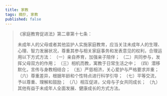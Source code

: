 ```yaml
---
title: 家教
tags: 摘抄, 家教
published: false
---
```


> 《家庭教育促进法》第二章第十七条：
> 
> 未成年人的父母或者其他监护人实施家庭教育，应当关注未成年人的生理、心理、智力发展状况，尊重其参与相关家庭事务和发表意见的权利，合理运用以下方式方法：
> （一）亲自养育，加强亲子陪伴；
> （二）共同参与，发挥父母双方的作用；
> （三）相机而教，寓教于日常生活之中；
> （四）潜移默化，言传与身教相结合；
> （五）严慈相济，关心爱护与严格要求并重；
> （六）尊重差异，根据年龄和个性特点进行科学引导；
> （七）平等交流，予以尊重、理解和鼓励；
> （八）相互促进，父母与子女共同成长；
> （九）其他有益于未成年人全面发展、健康成长的方式方法。